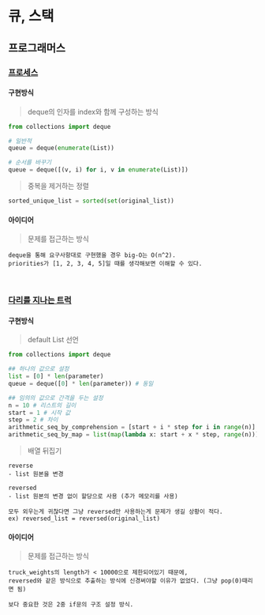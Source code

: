 # 큐, 스택

## 프로그래머스

### [프로세스](https://school.programmers.co.kr/learn/courses/30/lessons/42587)

#### 구현방식

> deque의 인자를 index와 함께 구성하는 방식

```python
from collections import deque

# 일반적
queue = deque(enumerate(List))

# 순서를 바꾸기
queue = deque([(v, i) for i, v in enumerate(List)])
```

> 중복을 제거하는 정렬

```python
sorted_unique_list = sorted(set(original_list))
```

#### 아이디어

> 문제를 접근하는 방식

```
deque을 통해 요구사항대로 구현했을 경우 big-O는 O(n^2).
priorities가 [1, 2, 3, 4, 5]일 때를 생각해보면 이해할 수 있다.
```

<br/>

### [다리를 지나는 트럭](https://school.programmers.co.kr/learn/courses/30/lessons/42583)

#### 구현방식

> default List 선언

```python
from collections import deque

## 하나의 값으로 설정
list = [0] * len(parameter)
queue = deque([0] * len(parameter)) # 동일

## 임의의 값으로 간격을 두는 설정
n = 10 # 리스트의 길이
start = 1 # 시작 값
step = 2 # 차이
arithmetic_seq_by_comprehension = [start + i * step for i in range(n)]
arithmetic_seq_by_map = list(map(lambda x: start + x * step, range(n)))
```

> 배열 뒤집기

```
reverse
- list 원본을 변경

reversed
- list 원본의 변경 없이 할당으로 사용 (추가 메모리를 사용)

모두 외우는게 귀찮다면 그냥 reversed만 사용하는게 문제가 생길 상황이 적다.
ex) reversed_list = reversed(original_list)
```

#### 아이디어

> 문제를 접근하는 방식

```
truck_weights의 length가 < 10000으로 제한되어있기 때문에,
reversed와 같은 방식으로 추출하는 방식에 신경써야할 이유가 없었다. (그냥 pop(0)때리면 됨)

보다 중요한 것은 2중 if문의 구조 설정 방식.
```
